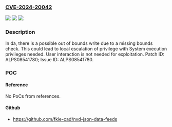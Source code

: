 ### [CVE-2024-20042](https://cve.mitre.org/cgi-bin/cvename.cgi?name=CVE-2024-20042)
![](https://img.shields.io/static/v1?label=Product&message=MT6739%2C%20MT6757%2C%20MT6761%2C%20MT6763%2C%20MT6765%2C%20MT6768%2C%20MT6771%2C%20MT6779%2C%20MT6781%2C%20MT6785%2C%20MT6833%2C%20MT6853%2C%20MT6873%2C%20MT6877%2C%20MT6885%2C%20MT6893%2C%20MT8167%2C%20MT8168%2C%20MT8173%2C%20MT8175%2C%20MT8183%2C%20MT8195%2C%20MT8321%2C%20MT8362A%2C%20MT8365%2C%20MT8385%2C%20MT8395%2C%20MT8666%2C%20MT8673%2C%20MT8678%2C%20MT8765%2C%20MT8766%2C%20MT8768%2C%20MT8781%2C%20MT8786%2C%20MT8788%2C%20MT8789%2C%20MT8791%2C%20MT8791T%2C%20MT8796%2C%20MT8797%2C%20MT8798&color=blue)
![](https://img.shields.io/static/v1?label=Version&message=%3D%20Android%2012.0%2C%2013.0%2C%2014.0%20&color=brighgreen)
![](https://img.shields.io/static/v1?label=Vulnerability&message=Elevation%20of%20Privilege&color=brighgreen)

### Description

In da, there is a possible out of bounds write due to a missing bounds check. This could lead to local escalation of privilege with System execution privileges needed. User interaction is not needed for exploitation. Patch ID: ALPS08541780; Issue ID: ALPS08541780.

### POC

#### Reference
No PoCs from references.

#### Github
- https://github.com/fkie-cad/nvd-json-data-feeds

